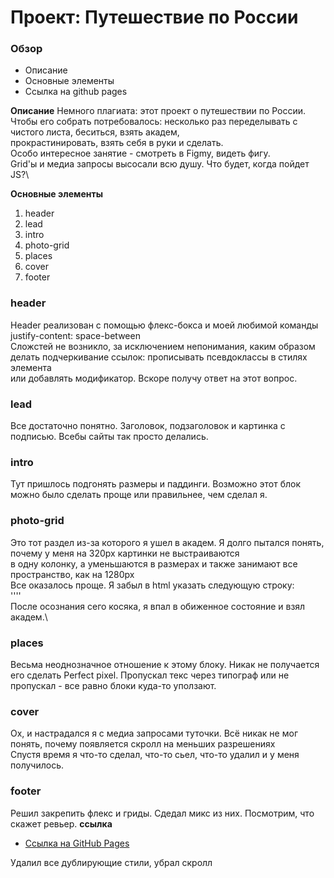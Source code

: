# Проект: Путешествие по России

### Обзор
* Описание
* Основные элементы
* Ссылка на github pages

**Описание**
Немного плагиата: этот проект о путешествии по России.\
Чтобы его собрать потребовалось: несколько раз переделывать с чистого листа, беситься, взять академ,\
прокрастинировать, взять себя в руки и сделать.\
Особо интересное занятие - смотреть в Figmy, видеть фигу.\
Grid'ы и медиа запросы высосали всю душу. Что будет, когда пойдет JS?\

**Основные элементы**  
1. header  
2. lead  
3. intro  
4. photo-grid  
5. places  
6. cover  
7. footer  

### header  
Header реализован с помощью флекс-бокса и моей любимой команды justify-content: space-between\
Сложстей не возникло, за исключением непонимания, каким образом делать подчеркивание ссылок: прописывать псевдоклассы в стилях элемента\
или добавлять модификатор. Вскоре получу ответ на этот вопрос.
### lead  
Все достаточно понятно. Заголовок, подзаголовок и картинка с подписью. Всебы сайты так просто делались.
### intro  
Тут пришлось подгонять размеры и паддинги. Возможно этот блок можно было сделать проще или правильнее, чем сделал я.
### photo-grid  
Это тот раздел из-за которого я ушел в академ. Я долго пытался понять, почему у меня на 320px картинки не выстраиваются\
в одну колонку, а уменьшаются в размерах и также занимают все пространство, как на 1280px\
Все оказалось проще. Я забыл в html указать следующую строку:\
''<meta name="viewport" content="width=device-width, initial-scale=1">''\
После осознания сего косяка, я впал в обиженное состояние и взял академ.\
### places  
Весьма неоднозначное отношение к этому блоку. Никак не получается его сделать Perfect pixel. Пропускал текс через типограф или не пропускал -  все равно блоки
куда-то уползают.
### cover
Ох, и настрадался я с медиа запросами туточки. Всё никак не мог понять, почему появляется скролл на меньших разрешениях\
Спустя время я что-то сделал, что-то сьел, что-то удалил и у меня получилось.
### footer
Решил закрепить флекс и гриды. Сдедал микс из них. Посмотрим, что скажет ревьер.
**ссылка**
* [Ссылка на GitHub Pages](https://dsgcat.github.io/russian-travel/)

Удалил все дублирующие стили, убрал скролл
